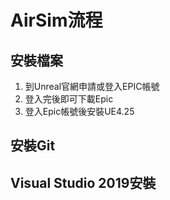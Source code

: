# AirSim流程
## 安裝檔案
1. 到Unreal官網申請或登入EPIC帳號
2. 登入完後即可下載Epic
3. 登入Epic帳號後安裝UE4.25

## 安裝Git

## Visual Studio 2019安裝
